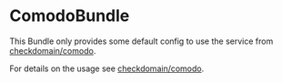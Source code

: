 ComodoBundle
=============

This Bundle only provides some default config to use the service from [checkdomain/comodo](https://github.com/checkdomain/Comodo).

For details on the usage see [checkdomain/comodo](https://github.com/checkdomain/Comodo).